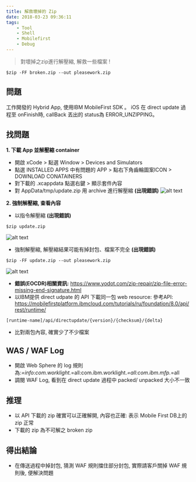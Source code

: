 ```yaml
---
title: 解救壞掉的 Zip
date: 2018-03-23 09:36:11
tags:
    - Tool
    - Shell
    - Mobilefirst
    - Debug
---
```

> 對壞掉之zip進行解壓縮, 解救一些檔案 !
```shell
$zip -FF broken.zip --out pleasework.zip
```


## 問題
工作開發的 Hybrid App, 使用IBM MobileFirst SDK 。
iOS 在 direct update 過程至 onFinish時, callBack 丟出的 status為 ERROR_UNZIPPING。

## 找問題
**1. 下載 App 並解壓縮 container**
- 開啟 xCode > 點選 Window > Devices and Simulators
- 點選 INSTALLED APPS 中有問題的 APP > 點右下角齒輪圖案ICON > DOWNLOAD CONATAINERS
- 對下載的 .xcappdata 點選右鍵 > 顯示套件內容
- 對 AppData/tmp/update.zip 用 archive 進行解壓縮 **(出現錯誤)**
![alt text](command-1.png "command1")

**2. 強制解壓縮, 查看內容**
- 以指令解壓縮 **(出現錯誤)**
```shell
$zip update.zip
```
![alt text](command-2.png "comman2")


- 強制解壓縮, 解壓縮結果可能有掉封包、檔案不完全 **(出現錯誤)**
```shell
$zip -FF update.zip --out pleasework.zip
```
![alt text](command-3.png "comman3")
- **錯誤(EOCDR)相關資訊:** https://www.yodot.com/zip-repair/zip-file-error-missing-end-signature.html
- 以IBM提供 direct udpate 的 API 下載同一包 web resource:
參考API: https://mobilefirstplatform.ibmcloud.com/tutorials/ru/foundation/8.0/api/rest/runtime/
```
[runtime-name]/api/directupdate/{version}/{checksum}/{delta}
```


- 比對兩包內容, 確實少了不少檔案

##  WAS / WAF Log
- 開啟 Web Sphere 的 log 規則為:*=info:com.worklight.*=all:com.ibm.worklight.*=all:com.ibm.mfp.*=all
- 調閱 WAF Log, 看到在 direct update 過程中 packed/ unpacked 大小不一致


## 推理
- 以 API 下載的 zip 確實可以正確解開, 內容也正確: 表示 Mobile First DB上的 zip 正常
- 下載的 zip 為不可解之 broken zip

## 得出結論
- 在傳送過程中掉封包, 猜測 WAF 規則擋住部分封包, 實際請客戶關掉 WAF 規則後, 便解決問題
